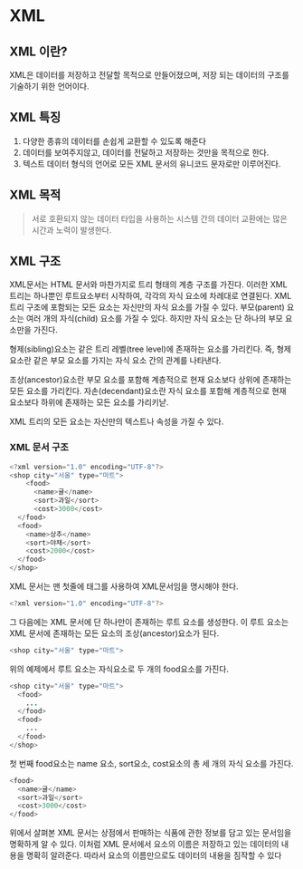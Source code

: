# XML

## XML 이란?
XML은 데이터를 저장하고 전달할 목적으로 만들어졌으며, 저장 되는 데이터의 구조를 기술하기 위한 언어이다.

## XML 특징

1. 다양한 종휴의 데이터를 손쉽게 교환할 수 있도록 해준다
2. 데이터를 보여주지않고, 데이터를 전달하고 저장하는 것만을 목적으로 한다.
3. 텍스트 데이터 형식의 언어로 모든 XML 문서의 유니코드 문자로만 이루어진다.

## XML 목적
>서로 호환되지 않는 데이터 타입을 사용하는 시스템 간의 데이터 교환에는 많은 시간과 노력이 발생한다.

## XML 구조

XML문서는 HTML 문서와 마찬가지로 트리 형태의 계층 구조를 가진다.
이러한 XML 트리는 하나뿐인 루트요소부터 시작하여, 각각의 자식 요소에 차례대로 연결된다.
XML 트리 구조에 포함되는 모든 요소는 자신만의 자식 요소를 가질 수 있다.
부모(parent) 요소는 여러 개의 자식(child) 요소를 가질 수 있다.
하지만 자식 요소는 단 하나의 부모 요소만을 가진다.

형제(sibling)요소는 같은 트리 레벨(tree level)에 존재하는 요소를 가리킨다.
즉, 형제 요소란 같은 부모 요소를 가지는 자식 요소 간의 관계를 나타낸다.

조상(ancestor)요소란 부모 요소를 포함해 계층적으로 현재 요소보다 상위에 존재하는 모든 요소를 가리킨다.
자손(decendant)요소란 자식 요소를 포함해 계층적으로 현재 요소보다 하위에 존재하는 모든 요소를 가리키낟.

XML 트리의 모든 요소는 자신만의 텍스트나 속성을 가질 수 있다.

### XML 문서 구조

```java
<?xml version="1.0" encoding="UTF-8"?>
<shop city="서울" type="마트">
    <food>
      <name>귤</name>
      <sort>과일</sort>
      <cost>3000</cost>
  </food>
  <food>
    <name>상추</name>
    <sort>야채</sort>
    <cost>2000</cost>
  </food>
</shop>
```

XML 문서는 맨 첫줄에 태그를 사용하여 XML문서임을 명시해야 한다.

```java
<?xml version="1.0" encoding="UTF-8"?>
```

그 다음에는 XML 문서에 단 하나만이 존재하는 루트 요소를 생성한다.
이 루트 요소는 XML 문서에 존재하는 모든 요소의 조상(ancestor)요소가 된다.

```java
<shop city="서울" type="마트">
```

위의 예제에서 루트 요소는 자식요소로 두 개의 food요소를 가진다.

```java
<shop city="서울" type="마트">
  <food>
    ...
  </food>
  <food>
    ...
  </food>
</shop>
```
첫 번째 food요소는 name 요소, sort요소, cost요소의 총 세 개의 자식 요소를 가진다.

```java
<food>
  <name>귤</name>
  <sort>과일</sort>
  <cost>3000</cost>
</food>
```

위에서 살펴본 XML 문서는 상점에서 판매하는 식품에 관한 정보를 담고 있는 문서임을 명확하게 알 수 있다. 이처럼 XML 문서에서 요소의 이름은 저장하고 있는 데이터의 내용을 명확히 알려준다. 따라서 요소의 이름만으로도 데이터의 내용을 짐작할 수 있다

